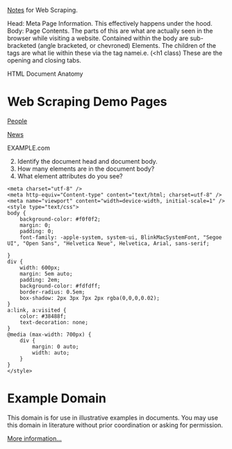 [Notes](https://doc-08-4g-apps-viewer.googleusercontent.com/viewer/secure/pdf/1o76boig9ep360dibg2tl9umkoiusm99/utgptutd5f8j32rohml1b4uc6qn1tcs9/1651852200000/drive/16039635235969525294/ACFrOgCyf6uFaQl-4N3RFE8JzzKfSWOhRgxRvgrZ7OavC1VY6O3oo5TovJ5oyQdKXcmUjS5UDRAy6DpzgjERhV2jgu0P-T-UVa7U1OunC8Oq-DtKf21T5Thml4c30WC4fm0RgQLU7wGSHpbpfssA?print=true&nonce=cjpnt5gpnjj4e&user=16039635235969525294&hash=ogtmih03f77a6p963r11sa6jf6kl13aj) for Web Scraping.

Head: Meta Page Information. This effectively happens under the hood. 
Body: Page Contents. The parts of this are what are actually seen in the browser while visiting a website. 
Contained within the body are sub-bracketed (angle bracketed, or chevroned) Elements. 
The children of the tags are what lie within these via the tag namei.e. (<h1 class) These are the opening and closing tabs. 

HTML Document Anatomy

<!DOCTYPE html>
<html lang="en"> 
<head>
      <meta charset="UTF-8">
      <meta http-equiv="X-UA-Compatible" content="IE=edge">
      <meta name="viewport" content="width=device-width, initial-scale=1.0">
      <title>Web Scraping Demo Pages</title>
      <link href="https://unpkg.com/tailwindcss@^2/dist/tailwind.min.css" rel="stylesheet" />
      <link rel="stylesheet" href="https://cdn.jsdelivr.net/npm/bootstrap-icons@1.4.1/font/bootstrap-icons.css" />
</head>
<body class="grid justify-center items-center h-screen">
      <div class="text-center space-y-16">
      <h1 class="text-4xl">Web Scraping Demo Pages</h1>
      <div class="grid grid-cols-2 text-2xl">
            <p><a class="text-blue-600 hover:underline" href="/people">People</a></p>
            <p><a class="text-blue-600 hover:underline" href="/news">News</a></p>
      </div>
      </div>
</body>
</html>


EXAMPLE.com

2. Identify the document head and document body.
3. How many elements are in the document body?
4. What element attributes do you see?

<!doctype html>
<html>
<head>
    <title>Example Domain</title>

    <meta charset="utf-8" />
    <meta http-equiv="Content-type" content="text/html; charset=utf-8" />
    <meta name="viewport" content="width=device-width, initial-scale=1" />
    <style type="text/css">
    body {
        background-color: #f0f0f2;
        margin: 0;
        padding: 0;
        font-family: -apple-system, system-ui, BlinkMacSystemFont, "Segoe UI", "Open Sans", "Helvetica Neue", Helvetica, Arial, sans-serif;
        
    }
    div {
        width: 600px;
        margin: 5em auto;
        padding: 2em;
        background-color: #fdfdff;
        border-radius: 0.5em;
        box-shadow: 2px 3px 7px 2px rgba(0,0,0,0.02);
    }
    a:link, a:visited {
        color: #38488f;
        text-decoration: none;
    }
    @media (max-width: 700px) {
        div {
            margin: 0 auto;
            width: auto;
        }
    }
    </style>    
</head>

<body>
<div>
    <h1>Example Domain</h1>
    <p>This domain is for use in illustrative examples in documents. You may use this
    domain in literature without prior coordination or asking for permission.</p>
    <p><a href="https://www.iana.org/domains/example">More information...</a></p>
</div>
</body>
</html>